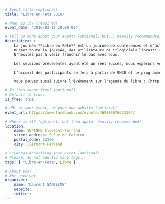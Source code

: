 ```yaml
---
# Event title (optional)
title: "Libre en Fête 2016"

# When is it? (required)
event_date: "2016-03-19 10:00:00"

# Tell us more about your event! (optional, but... heavily recommended)
description: >
    La journée **Libre en Fête** est un journée de conférences et d'activités dédiée à la découverte du logiciel libre.  
    Durant toute la journée, des utilisateurs de **logiciels libres** seront là pour vous les faire découvrir, utiliser, installer, partager et pour répondre à toutes vos questions.  
    N'hésitez pas à venir franchir le pas avec nous.

    Les sessions précédentes ayant été un réel succès, nous espérons vous voir nombreux cette année encore.

    L'accueil des participants se fera à partir de 9H30 et le programme des conférences et des activités sera mis à jour dans très peu de temps.

    Vous pouvez aussi suivre l'événement sur l'agenda du libre : [http://www.agendadulibre.org/events/10865](http://www.agendadulibre.org/events/10865) et accéder aux vidéos des conférences précédentes sur la page YouTube du Laboratoire Linux de SUPINFO : [https://www.youtube.com/user/LaboLinux](https://www.youtube.com/user/LaboLinux)

# Is this event free? (optional)
# Default is true.
is_free: true

# URL of your event, on your own website (optional)
event_url: https://www.facebook.com/events/469066076623194/

# Where is it? (optional, but then again, heavily recommended)
location:
    name: SUPINFO Clermont-Ferrand
    street_address: 9 Rue de Catarou
    postal_code: 63100
    city: Clermont-Ferrand

# Keywords describing your event (optional)
# Please, do not add too many tags...
tags: [ "Libre-en-Fete", Libre ]

# About you!
# Not used yet...
organizer:
    name: "Laurent SANSELME"
    website: 
    twitter: 
---
```

